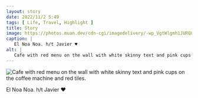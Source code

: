 ```yaml
---
layout: story
date: 2022/11/2 5:49
tags: [ Life, Travel, Highlight ]
title: Story
image: https://photos.muan.dev/cdn-cgi/imagedelivery/-wp_VgtWlgmh1JURQ8t1mg/5fa3fbb1-04ed-480e-7fb8-c1fd836fe400/public
caption: |
   El Noa Noa. h/t Javier ♥︎
alt: |
   Cafe with red menu on the wall with white skinny text and pink cups on the coffee machine and red tiles.
---
```


![Cafe with red menu on the wall with white skinny text and pink cups on the coffee machine and red tiles.](https://photos.muan.dev/cdn-cgi/imagedelivery/-wp_VgtWlgmh1JURQ8t1mg/5fa3fbb1-04ed-480e-7fb8-c1fd836fe400/public)

El Noa Noa. h/t Javier ♥︎
